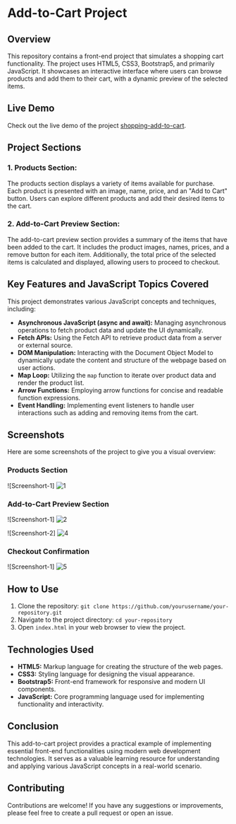 # Add-to-Cart Project

## Overview
This repository contains a front-end project that simulates a shopping cart functionality. The project uses HTML5, CSS3, Bootstrap5, and primarily JavaScript. It showcases an interactive interface where users can browse products and add them to their cart, with a dynamic preview of the selected items.

## Live Demo
Check out the live demo of the project [shopping-add-to-cart](https://shopping-add-too-cart.netlify.app/).

## Project Sections
### 1. Products Section:
The products section displays a variety of items available for purchase. Each product is presented with an image, name, price, and an "Add to Cart" button. Users can explore different products and add their desired items to the cart.

### 2. Add-to-Cart Preview Section:
The add-to-cart preview section provides a summary of the items that have been added to the cart. It includes the product images, names, prices, and a remove button for each item. Additionally, the total price of the selected items is calculated and displayed, allowing users to proceed to checkout.

## Key Features and JavaScript Topics Covered
This project demonstrates various JavaScript concepts and techniques, including:

- **Asynchronous JavaScript (async and await):**
  Managing asynchronous operations to fetch product data and update the UI dynamically.
- **Fetch APIs:**
  Using the Fetch API to retrieve product data from a server or external source.
- **DOM Manipulation:**
  Interacting with the Document Object Model to dynamically update the content and structure of the webpage based on user actions.
- **Map Loop:**
  Utilizing the `map` function to iterate over product data and render the product list.
- **Arrow Functions:**
  Employing arrow functions for concise and readable function expressions.
- **Event Handling:**
  Implementing event listeners to handle user interactions such as adding and removing items from the cart.

## Screenshots
Here are some screenshots of the project to give you a visual overview:

### Products Section
![Screenshort-1]
![1](https://github.com/MuhammadMasab002/Shopping-Add-to-cart/assets/121292086/5bf8d6dc-83e8-4fbe-9e0f-c021a64eb543)

### Add-to-Cart Preview Section
![Screenshort-1]
![2](https://github.com/MuhammadMasab002/Shopping-Add-to-cart/assets/121292086/02c22440-a698-4f0e-bd99-5b8954e2616b)

![Screenshort-2]
![4](https://github.com/MuhammadMasab002/Shopping-Add-to-cart/assets/121292086/8f6a934a-50a6-45e7-8183-fc19798997b4)

### Checkout Confirmation
![Screenshort-1]
![5](https://github.com/MuhammadMasab002/Shopping-Add-to-cart/assets/121292086/92ec0412-f5d8-4174-a52f-f22c6398a473)

## How to Use
1. Clone the repository: `git clone https://github.com/yourusername/your-repository.git`
2. Navigate to the project directory: `cd your-repository`
3. Open `index.html` in your web browser to view the project.

## Technologies Used
- **HTML5:** Markup language for creating the structure of the web pages.
- **CSS3:** Styling language for designing the visual appearance.
- **Bootstrap5:** Front-end framework for responsive and modern UI components.
- **JavaScript:** Core programming language used for implementing functionality and interactivity.

## Conclusion
This add-to-cart project provides a practical example of implementing essential front-end functionalities using modern web development technologies. It serves as a valuable learning resource for understanding and applying various JavaScript concepts in a real-world scenario.

## Contributing
Contributions are welcome! If you have any suggestions or improvements, please feel free to create a pull request or open an issue.
